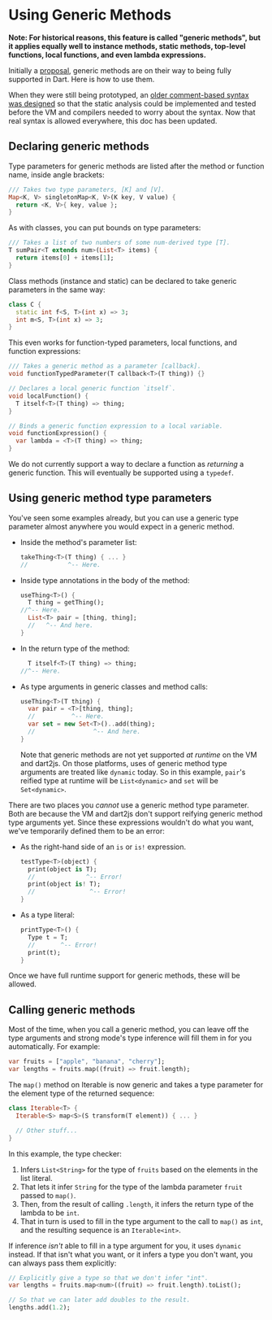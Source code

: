 # Using Generic Methods

**Note: For historical reasons, this feature is called "generic methods", but it
applies equally well to instance methods, static methods, top-level functions,
local functions, and even lambda expressions.**

Initially a [proposal][], generic methods are on their way to being fully
supported in Dart. Here is how to use them.

[proposal]: https://github.com/leafpetersen/dep-generic-methods/blob/master/proposal.md

When they were still being prototyped, an [older comment-based syntax was
designed][old] so that the static analysis could be implemented and tested
before the VM and compilers needed to worry about the syntax. Now that real
syntax is allowed everywhere, this doc has been updated.

[old]: GENERIC_METHOD_COMMENTS.md

## Declaring generic methods

Type parameters for generic methods are listed after the method or function
name, inside angle brackets:

```dart
/// Takes two type parameters, [K] and [V].
Map<K, V> singletonMap<K, V>(K key, V value) {
  return <K, V>{ key, value };
}
```

As with classes, you can put bounds on type parameters:

```dart
/// Takes a list of two numbers of some num-derived type [T].
T sumPair<T extends num>(List<T> items) {
  return items[0] + items[1];
}
```

Class methods (instance and static) can be declared to take generic parameters
in the same way:

```dart
class C {
  static int f<S, T>(int x) => 3;
  int m<S, T>(int x) => 3;
}
```

This even works for function-typed parameters, local functions, and function
expressions:

```dart
/// Takes a generic method as a parameter [callback].
void functionTypedParameter(T callback<T>(T thing)) {}

// Declares a local generic function `itself`.
void localFunction() {
  T itself<T>(T thing) => thing;
}

// Binds a generic function expression to a local variable.
void functionExpression() {
  var lambda = <T>(T thing) => thing;
}
```

We do not currently support a way to declare a function as *returning* a generic
function. This will eventually be supported using a `typedef`.

## Using generic method type parameters

You've seen some examples already, but you can use a generic type parameter
almost anywhere you would expect in a generic method.

* Inside the method's parameter list:

    ```dart
    takeThing<T>(T thing) { ... }
    //           ^-- Here.
    ```

* Inside type annotations in the body of the method:

    ```dart
    useThing<T>() {
      T thing = getThing();
    //^-- Here.
      List<T> pair = [thing, thing];
      //   ^-- And here.
    }
    ```

* In the return type of the method:

    ```dart
      T itself<T>(T thing) => thing;
    //^-- Here.
    ```

* As type arguments in generic classes and method calls:

    ```dart
    useThing<T>(T thing) {
      var pair = <T>[thing, thing];
      //          ^-- Here.
      var set = new Set<T>()..add(thing);
      //                ^-- And here.
    }
    ```

    Note that generic methods are not yet supported *at runtime* on the VM and
    dart2js. On those platforms, uses of generic method type arguments are
    treated like `dynamic` today. So in this example, `pair`'s reified type at
    runtime will be `List<dynamic>` and `set` will be `Set<dynamic>`.

There are two places you *cannot* use a generic method type parameter. Both are
because the VM and dart2js don't support reifying generic method type arguments
yet. Since these expressions wouldn't do what you want, we've temporarily
defined them to be an error:

* As the right-hand side of an `is` or `is!` expression.

    ```dart
    testType<T>(object) {
      print(object is T);
      //              ^-- Error!
      print(object is! T);
      //               ^-- Error!
    }
    ```

* As a type literal:

    ```dart
    printType<T>() {
      Type t = T;
      //       ^-- Error!
      print(t);
    }
    ```

Once we have full runtime support for generic methods, these will be allowed.

## Calling generic methods

Most of the time, when you call a generic method, you can leave off the type
arguments and strong mode's type inference will fill them in for you
automatically. For example:

```dart
var fruits = ["apple", "banana", "cherry"];
var lengths = fruits.map((fruit) => fruit.length);
```

The `map()` method on Iterable is now generic and takes a type parameter for the
element type of the returned sequence:

```dart
class Iterable<T> {
  Iterable<S> map<S>(S transform(T element)) { ... }

  // Other stuff...
}
```

In this example, the type checker:

1. Infers `List<String>` for the type of `fruits` based on the elements in the
   list literal.
2. That lets it infer `String` for the type of the lambda parameter `fruit`
   passed to `map()`.
3. Then, from the result of calling `.length`, it infers the return type of the
   lambda to be `int`.
4. That in turn is used to fill in the type argument to the call to `map()` as
   `int`, and the resulting sequence is an `Iterable<int>`.

If inference *isn't* able to fill in a type argument for you, it uses `dynamic`
instead. If that isn't what you want, or it infers a type you don't want, you
can always pass them explicitly:

```dart
// Explicitly give a type so that we don't infer "int".
var lengths = fruits.map<num>((fruit) => fruit.length).toList();

// So that we can later add doubles to the result.
lengths.add(1.2);
```
